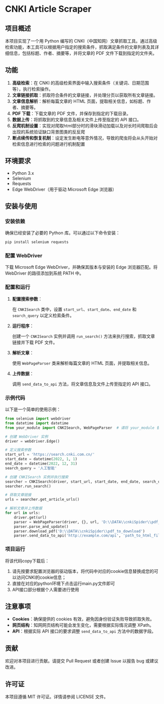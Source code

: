# CNKI Article Scraper

## 项目概述

本项目实现了一个用 Python 编写的 CNKI（中国知网）文章抓取工具。通过高级检索功能，本工具可以根据用户指定的搜索条件，抓取满足条件的文章列表及其详细信息，包括标题、作者、摘要等，并将文章的 PDF 文件下载到指定的文件夹。

## 功能

1. **高级检索**：在 CNKI 的高级检索界面中输入搜索条件（关键词、日期范围等），执行检索操作。
2. **文章链接抓取**：抓取符合条件的文章链接，并处理分页以获取所有文章链接。
3. **文章信息解析**：解析每篇文章的 HTML 页面，提取相关信息，如标题、作者、摘要等。
4. **PDF 下载**：下载文章的 PDF 文件，并保存到指定的下载目录。
5. **数据上传**：将抓取到的文章信息及相关文件上传至指定的 API 接口。
6. **反爬机制设置**：实现对爬取html部分时的滑块滑动加载以及对长时间爬取后会出现的系统验证缺口背景图类的反反爬
7. **断点续传和恢复机制**：设定发生断电等意外情况，导致的爬虫将会从头开始对检索信息进行检索的问题进行机制配置

## 环境要求

- Python 3.x
- Selenium
- Requests
- Edge WebDriver（用于驱动 Microsoft Edge 浏览器）

## 安装与使用

### 安装依赖

确保已经安装了必要的 Python 库。可以通过以下命令安装：

```bash
pip install selenium requests
```

### 配置 WebDriver

下载 Microsoft Edge WebDriver，并确保其版本与安装的 Edge 浏览器匹配。将 WebDriver 的路径添加到系统 PATH 中。

### 配置和运行

1. **配置搜索参数**：

   在 `CNKISearch` 类中，设置 `start_url`、`start_date`、`end_date` 和 `search_query` 以定义检索条件。

2. **运行程序**：

   创建一个 `CNKISearch` 实例并调用 `run_search()` 方法来执行搜索，抓取文章链接并下载 PDF 文件。

3. **解析文章**：

   使用 `WebPageParser` 类来解析每篇文章的 HTML 页面，并提取相关信息。

4. **上传数据**：

   调用 `send_data_to_api` 方法，将文章信息及文件上传至指定的 API 接口。

### 示例代码

以下是一个简单的使用示例：

```python
from selenium import webdriver
from datetime import datetime
from your_module import CNKISearch, WebPageParser  # 请将 your_module 替换为实际的模块名

# 创建 WebDriver 实例
driver = webdriver.Edge()

# 定义搜索参数
start_url = 'https://search.cnki.com.cn/'
start_date = datetime(2022, 1, 1)
end_date = datetime(2022, 12, 31)
search_query = '人工智能'

# 创建 CNKISearch 实例并执行搜索
searcher = CNKISearch(driver, start_url, start_date, end_date, search_query)
searcher.run_search()

# 获取文章链接
urls = searcher.get_article_urls()

# 解析文章并上传数据
for url in urls:
    driver.get(url)
    parser = WebPageParser(driver, {}, url, 'D:\\DATA\\cnkiSpider\\pdf_to_download')
    parser.parse_and_update()
    parser.download_pdf('D:\\DATA\\cnkiSpider\\pdf_to_download')
    parser.send_data_to_api('http://example.com/api', 'path_to_html_file')
```
### 项目运行

将该代码copy下载后：
1) 请先按要求配置浏览器的驱动版本，将代码中对应的cookie信息替换成您的可以访问CNKI的cookie信息；
2) 直接在对应的python环境下点击运行main.py文件即可
3) API接口部分根据个人需要进行使用

## 注意事项

- **Cookies**：确保提供的 cookies 有效，避免因身份验证失败导致抓取失败。
- **网页结构**：知网网页结构可能会发生变化，需要根据实际情况调整 XPath。
- **API**：根据实际 API 接口的要求调整 `send_data_to_api` 方法中的数据字段。

## 贡献

欢迎对本项目进行贡献。请提交 Pull Request 或者创建 Issue 以报告 bug 或建议改进。

## 许可证

本项目遵循 MIT 许可证。详情请参阅 LICENSE 文件。
